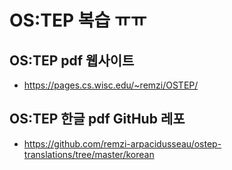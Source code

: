# OS:TEP 복습 ㅠㅠ

## OS:TEP pdf 웹사이트

- <https://pages.cs.wisc.edu/~remzi/OSTEP/>

## OS:TEP 한글 pdf GitHub 레포

- <https://github.com/remzi-arpacidusseau/ostep-translations/tree/master/korean>
